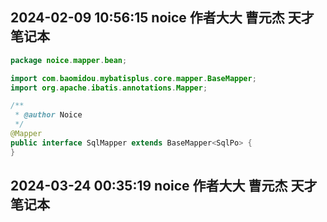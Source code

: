 ## 2024-02-09 10:56:15 noice 作者大大 曹元杰 天才 笔记本

```java
package noice.mapper.bean;

import com.baomidou.mybatisplus.core.mapper.BaseMapper;
import org.apache.ibatis.annotations.Mapper;

/**
 * @author Noice
 */
@Mapper
public interface SqlMapper extends BaseMapper<SqlPo> {
}
```

## 2024-03-24 00:35:19 noice 作者大大 曹元杰 天才 笔记本

```java
```

